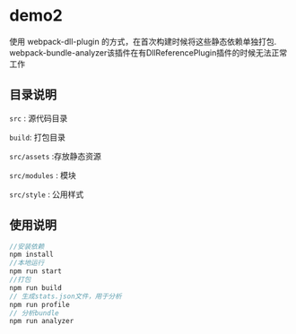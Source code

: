# demo2
使用 webpack-dll-plugin 的方式，在首次构建时候将这些静态依赖单独打包.
webpack-bundle-analyzer该插件在有DllReferencePlugin插件的时候无法正常工作

## 目录说明
`src` : 源代码目录

`build`: 打包目录

`src/assets` :存放静态资源

`src/modules` : 模块

`src/style` : 公用样式

## 使用说明
```js
//安装依赖
npm install
//本地运行
npm run start
//打包
npm run build
// 生成stats.json文件，用于分析
npm run profile
// 分析bundle
npm run analyzer
```
